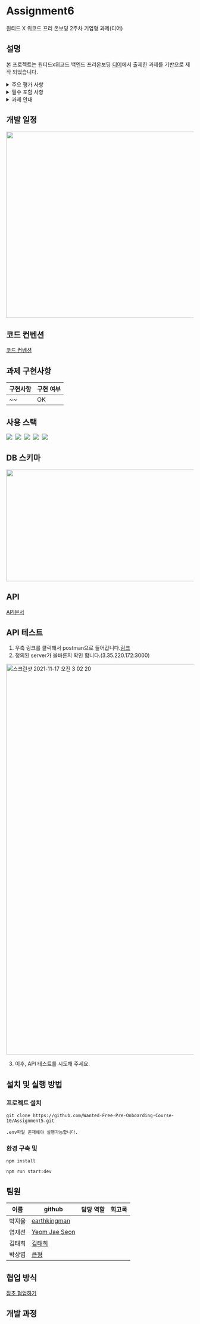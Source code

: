 # Assignment6
원티드 X 위코드 프리 온보딩 2주차 기업형 과제(디어)

## 설명

본 프로젝트는 원티드x위코드 백엔드 프리온보딩  [디어](https://www.notion.so/wecode/6c0ed2bbf2c14f359a9734b8bb093d1a)에서 출제한 과제를 기반으로 제작 되었습니다.

 <details>

 
<summary> 주요 평가 사항  </summary>

- 주어진 정보를 기술적으로 설계하고 구현할 수 있는 역량
- 확장성을 고려한 시스템 설계 및 구현

</details>



 <details>

<summary> 필수 포함 사항 </summary>

- READ.ME 작성
- 프로젝트 빌드, 자세한 실행 방법 명시
- 구현 방법과 이유에 대한 간략한 설명
- 완료된 시스템이 배포된 서버의 주소
- 해당 과제를 진행하면서 회고 내용 블로그 포스팅
- Swagger나 Postman을 이용하여 API 테스트 가능하도록 구현
 
</details>


 <details>

<summary> 과제 안내 </summary>
 
디어는 사용자의 요금을 계산하기 위해 다양한 상황을 고려합니다. 

- 우선 지역별로 다양한 요금제를 적용하고 있습니다. 예를 들어 건대에서 이용하는 유저는 기본요금 790원에 분당요금 150원, 여수에서 이용하는 유저는 기본요금 300원에 분당요금 70원으로 적용됩니다.
- 할인 조건도 있습니다. 사용자가 파킹존에서 반납하는 경우 요금의 30%를 할인해주며, 사용자가 마지막 이용으로부터 30분 이내에 다시 이용하면 기본요금을 면제해줍니다.
- 벌금 조건도 있습니다. 사용자가 지역 바깥에 반납한 경우 얼마나 멀리 떨어져있는지 거리에 비례하는 벌금을 부과하며, 반납 금지로 지정된 구역에 반납하면 6,000원의 벌금을 요금에 추과로 부과합니다.
- 예외도 있는데, 킥보드가 고장나서 정상적인 이용을 못하는 경우의 유저들을 배려하여 1분 이내의 이용에는 요금을 청구하지 않고 있습니다.

최근에 다양한 할인과 벌금을 사용하여 지자체와 협력하는 경우가 점점 많아지고 있어 요금제에 새로운 할인/벌금 조건을 추가하는 일을 쉽게 만드려고 합니다. 어떻게 하면 앞으로 발생할 수 있는 다양한 할인과 벌금 조건을 기존의 요금제에 쉽게 추가할 수 있는 소프트웨어를 만들 수 있을까요? 

우선은 사용자의 이용에 관한 정보를 알려주면 현재의 요금 정책에 따라 요금을 계산해주는 API를 만들어주세요. 그 다음은, 기능을 유지한 채로 새로운 할인이나 벌금 조건이 쉽게 추가될 수 있게 코드를 개선하여 최종 코드를 만들어주세요.
 
</details>


## 개발 일정
<img src="https://user-images.githubusercontent.com/48669085/142731547-301ba063-142b-4d4a-a7d1-ad82d3be6519.png" height="500px" width="600px" />


## 코드 컨벤션
[코드 컨벤션](https://github.com/Wanted-Free-Pre-Onboarding-Course-10/Assignment4/wiki/%EC%BD%94%EB%93%9C%EC%BB%A8%EB%B2%A4%EC%85%98)




## 과제 구현사항

| 구현사항  | 구현 여부                                          |
|------- | ----------------------------------------------- |
| ~~  |  OK| 




## 사용 스택

<img src="https://img.shields.io/badge/TypeScript-3178C6?style=for-the-badge&logo=TypeScript&logoColor=white" />&nbsp;
<img src="https://img.shields.io/badge/Node.js-339933?style=for-the-badge&logo=Node.js&logoColor=white" />&nbsp;
<img src="https://img.shields.io/badge/NestJS-E0234E?style=for-the-badge&logo=NestJS&logoColor=white" />&nbsp;
<img src="https://img.shields.io/badge/SQLite-003B57?style=for-the-badge&logo=SQLite&logoColor=white" />&nbsp;
<img src="https://img.shields.io/badge/TYPEORM-red?style=for-the-badge&logo=TYPEORM&logoColor=white" />

## DB 스키마
<img src="https://user-images.githubusercontent.com/48669085/142731856-69f0cf96-d4ed-473c-a8e2-fa2691856434.png" height="300px" width="600px" />

## API
[API문서](https://documenter.getpostman.com/view/13568025/UVCB9Pbm)

## API 테스트
1. 우측 링크를 클릭해서 postman으로 들어갑니다.[링크](https://www.postman.com/martian-satellite-348039/workspace/humanscape/overview) 
2. 정의된 server가 올바른지 확인 합니다.(3.35.220.172:3000)
<img width="1048" alt="스크린샷 2021-11-17 오전 3 02 20" src="https://user-images.githubusercontent.com/81801012/142041687-0ecf274f-99e8-48df-aec7-77f0929de1c7.png">

3. 이후, API 테스트를 시도해 주세요.

## 설치 및 실행 방법

### 프로젝트 설치

```
git clone https://github.com/Wanted-Free-Pre-Onboarding-Course-10/Assignment5.git

.env파일 존재해야 실행가능합니다.

```

 ### 환경 구축 및 
```
npm install

npm run start:dev
```

## 팀원

| 이름   | github                                          | 담당 역할                  | 회고록             |
| ------ | ----------------------------------------------- | -------------------------- |------------------|
| 박지율 | [earthkingman](https://github.com/earthkingman) |    |            |
| 염재선 | [Yeom Jae Seon](https://github.com/YeomJaeSeon) |    |            |
| 김태희 | [김태희](https://github.com/godtaehee)           |    |             |
| 박상엽 | [큰형](  https://github.com/lotus0204)           |    |            |


## 협업 방식

[잡초 협업하기](https://github.com/Wanted-Free-Pre-Onboarding-Course-10/Assignment2/wiki/%ED%98%91%EC%97%85-%EB%B0%A9%EC%8B%9D)

## 개발 과정


